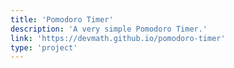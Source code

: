 ```yaml
---
title: 'Pomodoro Timer'
description: 'A very simple Pomodoro Timer.'
link: 'https://devmath.github.io/pomodoro-timer'
type: 'project'
---
```

